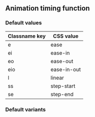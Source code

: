 ## Animation timing function

<!-- <values.animationTimingFunction> -->
### Default values
|Classname key|CSS value  |
|-------------|-----------|
|e            |ease       |
|ei           |ease-in    |
|eo           |ease-out   |
|eio          |ease-in-out|
|l            |linear     |
|ss           |step-start |
|se           |step-end   |

<!-- </values.animationTimingFunction> -->

<!-- <variants.animationTimingFunction> -->
### Default variants

<!-- </variants.animationTimingFunction> -->